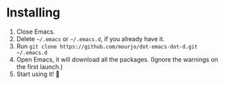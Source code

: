 # Installing

1. Close Emacs.
2. Delete `~/.emacs` or `~/.emacs.d`, if you already have it.
3. Run `git clone https://github.com/mourjo/dot-emacs-dot-d.git ~/.emacs.d`
4. Open Emacs, it will download all the packages. (Ignore the warnings on the first launch.)
5. Start using it! :tada:
